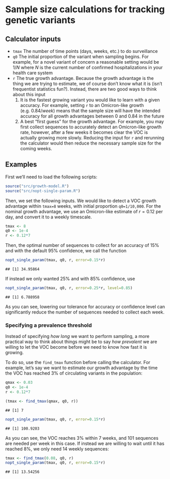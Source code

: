 Sample size calculations for tracking genetic variants
================

## Calculator inputs

- `tmax` The number of time points (days, weeks, etc.) to do
  surveillance
- `q0` The initial proportion of the variant when sampling begins. For
  example, for a novel variant of concern a reasonable setting would be
  $1/N$ where $N$ is the current number of confirmed hospitalizations in
  your health care system
- `r` The true growth advantage. Because the growth advantage is the
  thing we are trying to estimate, we of course don’t know what it is
  (isn’t frequentist statistics fun?). Instead, there are two good ways
  to think about this input
  1.  It is the fastest growing variant you would like to learn with a
      given accuracy. For example, setting `r` to an Omicron-like growth
      (e.g. $0.84/week$) means that the sample size will have the
      intended accuracy for all growth advantages between $0$ and $0.84$
      in the future
  2.  A best “first guess” for the growth advantage. For example, you
      may first collect sequences to accurately detect an Omicron-like
      growth rate, however, after a few weeks it becomes clear the VOC
      is actually growing more slowly. Reducing the input for `r` and
      rerunning the calculator would then reduce the necessary sample
      size for the coming weeks.

## Examples

First we’ll need to load the following scripts:

``` r
source("src/growth-model.R")
source("src/nopt-single-param.R")
```

Then, we set the following inputs. We would like to detect a VOC growth
advantage within `tmax=8` weeks, with initial proportion `q0=1/10,000`.
For the nominal growth advantage, we use an Omicron-like estimate of
$r=0.12$ per day, and convert it to a weekly timescale.

``` r
tmax <- 8
q0 <- 1e-4
r <- 0.12*7
```

Then, the optimal number of sequences to collect for an accuracy of
$15\%$ and with the default $95\%$ confidence, we call the function

``` r
nopt_single_param(tmax, q0, r, error=0.15*r)
```

    ## [1] 34.95864

If instead we only wanted $25\%$ and with $85\%$ confidence, use

``` r
nopt_single_param(tmax, q0, r, error=0.25*r, level=0.85)
```

    ## [1] 6.788958

As you can see, lowering our tolerance for accuracy or confidence level
can significantly reduce the number of sequences needed to collect each
week.

### Specifying a prevalence threshold

Instead of specifying *how long* we want to perform sampling, a more
practical way to think about things might be to say *how prevalent* we
are willing to let the VOC become before we need to know how fast it is
growing.

To do so, use the `find_tmax` function before calling the calculator.
For example, let’s say we want to estimate our growth advantage by the
time the VOC has reached 3% of circulating variants in the population:

``` r
qmax <- 0.03
q0 <- 1e-4
r <- 0.12*7

(tmax <- find_tmax(qmax, q0, r))
```

    ## [1] 7

``` r
nopt_single_param(tmax, q0, r, error=0.15*r)
```

    ## [1] 100.9203

As you can see, the VOC reaches 3% within 7 weeks, and 101 sequences are
needed per week in this case. If instead we are willing to wait until it
has reached 8%, we only need 14 weekly sequences:

``` r
tmax <- find_tmax(0.08, q0, r)
nopt_single_param(tmax, q0, r, error=0.15*r)
```

    ## [1] 13.54256
